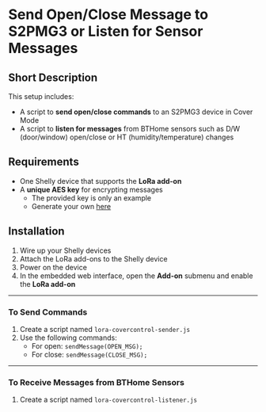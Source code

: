 # Send Open/Close Message to S2PMG3 or Listen for Sensor Messages

## Short Description

This setup includes:
- A script to **send open/close commands** to an S2PMG3 device in Cover Mode  
- A script to **listen for messages** from BTHome sensors such as D/W (door/window) open/close or HT (humidity/temperature) changes

## Requirements

- One Shelly device that supports the **LoRa add-on**  
- A **unique AES key** for encrypting messages  
  - The provided key is only an example  
  - Generate your own [here](https://generate-random.org/encryption-key-generator)

## Installation

1. Wire up your Shelly devices  
2. Attach the LoRa add-ons to the Shelly device  
3. Power on the device  
4. In the embedded web interface, open the **Add-on** submenu and enable the **LoRa add-on**

---

### To Send Commands

1. Create a script named `lora-covercontrol-sender.js`  
2. Use the following commands:
   - For open: `sendMessage(OPEN_MSG);`  
   - For close: `sendMessage(CLOSE_MSG);`

---

### To Receive Messages from BTHome Sensors

1. Create a script named `lora-covercontrol-listener.js`
